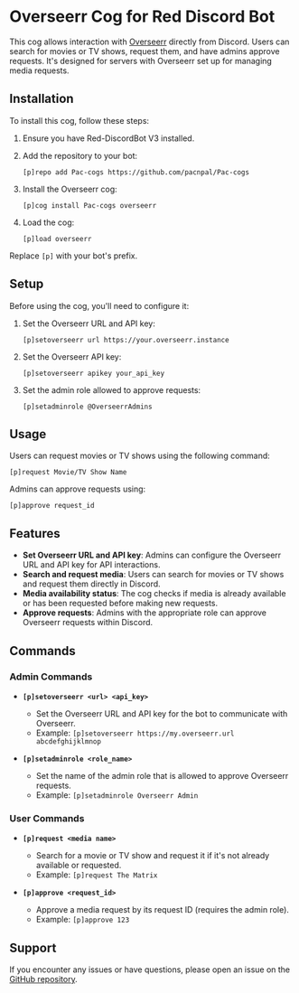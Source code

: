 # Overseerr Cog for Red Discord Bot

This cog allows interaction with [Overseerr](https://overseerr.dev/) directly from Discord. Users can search for movies or TV shows, request them, and have admins approve requests. It's designed for servers with Overseerr set up for managing media requests.

## Installation

To install this cog, follow these steps:

1. Ensure you have Red-DiscordBot V3 installed.
2. Add the repository to your bot:

   ```
   [p]repo add Pac-cogs https://github.com/pacnpal/Pac-cogs
   ```

3. Install the Overseerr cog:

   ```
   [p]cog install Pac-cogs overseerr
   ```

4. Load the cog:

   ```
   [p]load overseerr
   ```

Replace `[p]` with your bot's prefix.


## Setup

Before using the cog, you'll need to configure it:

1. Set the Overseerr URL and API key:
    ```
    [p]setoverseerr url https://your.overseerr.instance 
    ```
2. Set the Overseerr API key:
    ```
    [p]setoverseerr apikey your_api_key
    ```
4. Set the admin role allowed to approve requests:
    ```
    [p]setadminrole @OverseerrAdmins
    ```

## Usage

Users can request movies or TV shows using the following command:

```
[p]request Movie/TV Show Name
```

Admins can approve requests using:

```
[p]approve request_id
```

## Features
- **Set Overseerr URL and API key**: Admins can configure the Overseerr URL and API key for API interactions.
- **Search and request media**: Users can search for movies or TV shows and request them directly in Discord.
- **Media availability status**: The cog checks if media is already available or has been requested before making new requests.
- **Approve requests**: Admins with the appropriate role can approve Overseerr requests within Discord.

## Commands

### Admin Commands
- **`[p]setoverseerr <url> <api_key>`**
  - Set the Overseerr URL and API key for the bot to communicate with Overseerr.
  - Example: `[p]setoverseerr https://my.overseerr.url abcdefghijklmnop`

- **`[p]setadminrole <role_name>`**
  - Set the name of the admin role that is allowed to approve Overseerr requests.
  - Example: `[p]setadminrole Overseerr Admin`

### User Commands
- **`[p]request <media name>`**
  - Search for a movie or TV show and request it if it's not already available or requested.
  - Example: `[p]request The Matrix`

- **`[p]approve <request_id>`**
  - Approve a media request by its request ID (requires the admin role).
  - Example: `[p]approve 123`


## Support

If you encounter any issues or have questions, please open an issue on the [GitHub repository](https://github.com/pacnpal/Pac-cogs).
